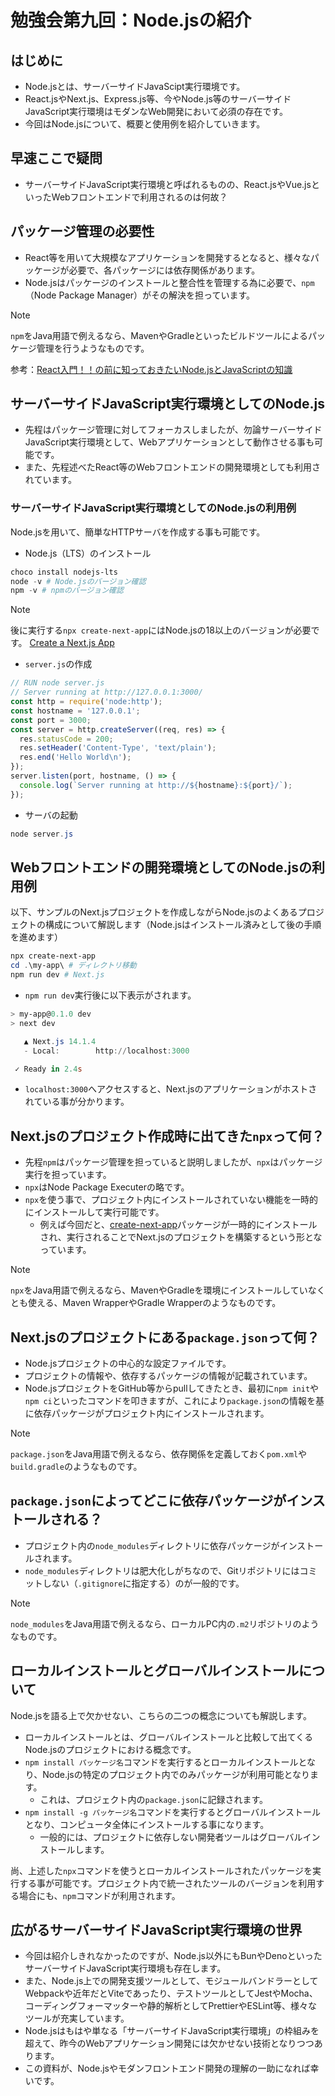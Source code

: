 # 勉強会第九回：Node.jsの紹介

## はじめに

- Node.jsとは、サーバーサイドJavaScipt実行環境です。
- React.jsやNext.js、Express.js等、今やNode.js等のサーバーサイドJavaScript実行環境はモダンなWeb開発において必須の存在です。
- 今回はNode.jsについて、概要と使用例を紹介していきます。

## 早速ここで疑問

- サーバーサイドJavaScript実行環境と呼ばれるものの、React.jsやVue.jsといったWebフロントエンドで利用されるのは何故？

## パッケージ管理の必要性

- React等を用いて大規模なアプリケーションを開発するとなると、様々なパッケージが必要で、各パッケージには依存関係があります。
- Node.jsはパッケージのインストールと整合性を管理する為に必要で、`npm`（Node Package Manager）がその解決を担っています。

> [!NOTE]
> `npm`をJava用語で例えるなら、MavenやGradleといったビルドツールによるパッケージ管理を行うようなものです。

参考：[React入門！！の前に知っておきたいNode.jsとJavaScriptの知識](https://qiita.com/rpf_nob/items/6823fb8728754386ef30)

## サーバーサイドJavaScript実行環境としてのNode.js

- 先程はパッケージ管理に対してフォーカスしましたが、勿論サーバーサイドJavaScript実行環境として、Webアプリケーションとして動作させる事も可能です。
- また、先程述べたReact等のWebフロントエンドの開発環境としても利用されています。

### サーバーサイドJavaScript実行環境としてのNode.jsの利用例

Node.jsを用いて、簡単なHTTPサーバを作成する事も可能です。

- Node.js（LTS）のインストール

```powershell
choco install nodejs-lts
node -v # Node.jsのバージョン確認
npm -v # npmのバージョン確認
```

> [!NOTE]
> 後に実行する`npx create-next-app`にはNode.jsの18以上のバージョンが必要です。
> [Create a Next.js App](https://nextjs.org/learn-pages-router/basics/create-nextjs-app/setup)

- `server.js`の作成

```js:server.js
// RUN node server.js
// Server running at http://127.0.0.1:3000/
const http = require('node:http');
const hostname = '127.0.0.1';
const port = 3000;
const server = http.createServer((req, res) => {
  res.statusCode = 200;
  res.setHeader('Content-Type', 'text/plain');
  res.end('Hello World\n');
});
server.listen(port, hostname, () => {
  console.log(`Server running at http://${hostname}:${port}/`);
});
```

- サーバの起動

```powershell
node server.js
```

## Webフロントエンドの開発環境としてのNode.jsの利用例

以下、サンプルのNext.jsプロジェクトを作成しながらNode.jsのよくあるプロジェクトの構成について解説します（Node.jsはインストール済みとして後の手順を進めます）

```powershell
npx create-next-app
cd .\my-app\ # ディレクトリ移動
npm run dev # Next.js
```

- `npm run dev`実行後に以下表示がされます。

```powershell
> my-app@0.1.0 dev
> next dev

   ▲ Next.js 14.1.4
   - Local:        http://localhost:3000

 ✓ Ready in 2.4s
```

- `localhost:3000`へアクセスすると、Next.jsのアプリケーションがホストされている事が分かります。

## Next.jsのプロジェクト作成時に出てきた`npx`って何？

- 先程`npm`はパッケージ管理を担っていると説明しましたが、`npx`はパッケージ実行を担っています。
- `npx`はNode Package Executerの略です。
- `npx`を使う事で、プロジェクト内にインストールされていない機能を一時的にインストールして実行可能です。
  - 例えば今回だと、[create-next-app](https://www.npmjs.com/package/create-next-app)パッケージが一時的にインストールされ、実行されることでNext.jsのプロジェクトを構築するという形となっています。

> [!NOTE]
> `npx`をJava用語で例えるなら、MavenやGradleを環境にインストールしていなくとも使える、Maven WrapperやGradle Wrapperのようなものです。

## Next.jsのプロジェクトにある`package.json`って何？

- Node.jsプロジェクトの中心的な設定ファイルです。
- プロジェクトの情報や、依存するパッケージの情報が記載されています。
- Node.jsプロジェクトをGitHub等からpullしてきたとき、最初に`npm init`や`npm ci`といったコマンドを叩きますが、これにより`package.json`の情報を基に依存パッケージがプロジェクト内にインストールされます。

> [!NOTE]
> `package.json`をJava用語で例えるなら、依存関係を定義しておく`pom.xml`や`build.gradle`のようなものです。

## `package.json`によってどこに依存パッケージがインストールされる？

- プロジェクト内の`node_modules`ディレクトリに依存パッケージがインストールされます。
- `node_modules`ディレクトリは肥大化しがちなので、Gitリポジトリにはコミットしない（`.gitignore`に指定する）のが一般的です。

> [!NOTE]
> `node_modules`をJava用語で例えるなら、ローカルPC内の`.m2`リポジトリのようなものです。

## ローカルインストールとグローバルインストールについて

Node.jsを語る上で欠かせない、こちらの二つの概念についても解説します。

- ローカルインストールとは、グローバルインストールと比較して出てくるNode.jsのプロジェクトにおける概念です。
- `npm install パッケージ名`コマンドを実行するとローカルインストールとなり、Node.jsの特定のプロジェクト内でのみパッケージが利用可能となります。
  - これは、プロジェクト内の`package.json`に記録されます。
- `npm install -g パッケージ名`コマンドを実行するとグローバルインストールとなり、コンピュータ全体にインストールする事になります。
  - 一般的には、プロジェクトに依存しない開発者ツールはグローバルインストールします。

尚、上述した`npx`コマンドを使うとローカルインストールされたパッケージを実行する事が可能です。プロジェクト内で統一されたツールのバージョンを利用する場合にも、`npm`コマンドが利用されます。

## 広がるサーバーサイドJavaScript実行環境の世界

- 今回は紹介しきれなかったのですが、Node.js以外にもBunやDenoといったサーバーサイドJavaScript実行環境も存在します。
- また、Node.js上での開発支援ツールとして、モジュールバンドラーとしてWebpackや近年だとViteであったり、テストツールとしてJestやMocha、コーディングフォーマッターや静的解析としてPrettierやESLint等、様々なツールが充実しています。
- Node.jsはもはや単なる「サーバーサイドJavaScript実行環境」の枠組みを超えて、昨今のWebアプリケーション開発には欠かせない技術となりつつあります。
- この資料が、Node.jsやモダンフロントエンド開発の理解の一助になれば幸いです。
